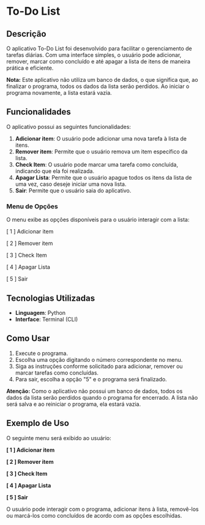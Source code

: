 # To-Do List

## Descrição

O aplicativo To-Do List foi desenvolvido para facilitar o gerenciamento de tarefas diárias. Com uma interface simples, o usuário pode adicionar, remover, marcar como concluído e até apagar a lista de itens de maneira prática e eficiente.

**Nota:** Este aplicativo não utiliza um banco de dados, o que significa que, ao finalizar o programa, todos os dados da lista serão perdidos. Ao iniciar o programa novamente, a lista estará vazia.

## Funcionalidades

O aplicativo possui as seguintes funcionalidades:

1. **Adicionar item**: O usuário pode adicionar uma nova tarefa à lista de itens.
2. **Remover item**: Permite que o usuário remova um item específico da lista.
3. **Check Item**: O usuário pode marcar uma tarefa como concluída, indicando que ela foi realizada.
4. **Apagar Lista**: Permite que o usuário apague todos os itens da lista de uma vez, caso deseje iniciar uma nova lista.
5. **Sair**: Permite que o usuário saia do aplicativo.

### Menu de Opções

O menu exibe as opções disponíveis para o usuário interagir com a lista:

[ 1 ] Adicionar item

[ 2 ] Remover item

[ 3 ] Check Item

[ 4 ] Apagar Lista

[ 5 ] Sair

## Tecnologias Utilizadas

- **Linguagem**: Python
- **Interface**: Terminal (CLI)

## Como Usar

1. Execute o programa.
2. Escolha uma opção digitando o número correspondente no menu.
3. Siga as instruções conforme solicitado para adicionar, remover ou marcar tarefas como concluídas.
4. Para sair, escolha a opção "5" e o programa será finalizado.

**Atenção:** Como o aplicativo não possui um banco de dados, todos os dados da lista serão perdidos quando o programa for encerrado. A lista não será salva e ao reiniciar o programa, ela estará vazia.

## Exemplo de Uso

O seguinte menu será exibido ao usuário:

**[ 1 ] Adicionar item**

**[ 2 ] Remover item**

**[ 3 ] Check Item**

**[ 4 ] Apagar Lista**

**[ 5 ] Sair**

O usuário pode interagir com o programa, adicionar itens à lista, removê-los ou marcá-los como concluídos de acordo com as opções escolhidas.
